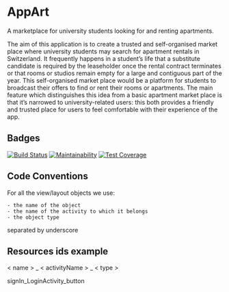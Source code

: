 # AppArt

A marketplace for university students looking for and renting apartments.

The aim of this application is to create a trusted and self-organised market place where university students may search for apartment rentals in Switzerland. It frequently happens in a student’s life that a substitute candidate is required by the leaseholder once the rental contract terminates or that rooms or studios remain empty for a large and contiguous part of the year. This self-organised market place would be a platform for students to broadcast their offers to find or rent their rooms or apartments.
The main feature which distinguishes this idea from a basic apartment market place is that it’s narrowed to university-related users: this both provides a friendly and trusted place for users to feel comfortable with their experience of the app.


## Badges
[![Build Status](https://api.cirrus-ci.com/github/SDPepe/AppArt.svg)](https://cirrus-ci.com/github/SDPepe/AppArt)
[![Maintainability](https://api.codeclimate.com/v1/badges/ad483ece588a128e99e3/maintainability)](https://codeclimate.com/github/SDPepe/AppArt/maintainability)
[![Test Coverage](https://api.codeclimate.com/v1/badges/ad483ece588a128e99e3/test_coverage)](https://codeclimate.com/github/SDPepe/AppArt/test_coverage)



## Code Conventions

For all the view/layout objects we use: 

    - the name of the object
    - the name of the activity to which it belongs
    - the object type  
separated by underscore

## Resources ids example

< name > _ < activityName > _ < type > 

signIn_LoginActivity_button







